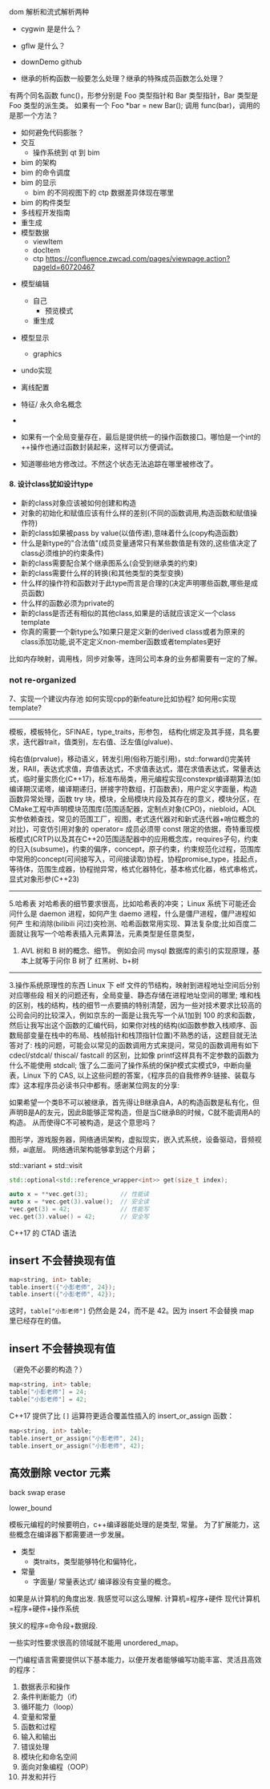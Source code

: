 dom 解析和流式解析两种

- cygwin 是是什么？
- gflw 是什么？
- downDemo github

- 继承的析构函数一般要怎么处理？继承的特殊成员函数怎么处理？

有两个同名函数 func()，形参分别是 Foo 类型指针和 Bar 类型指针，Bar 类型是 Foo 类型的派生类。
如果有一个 Foo \*bar = new Bar(); 调用 func(bar)，调用的是那一个方法？

- 如何避免代码膨胀？
- 交互
  - 操作系统到 qt 到 bim
- bim 的架构
- bim 的命令调度
- bim 的显示
  - bim 的不同视图下的 ctp 数据差异体现在哪里
- bim 的构件类型
- 多线程开发指南
- 重生成
- 模型数据
  - viewItem
  - docItem
  - ctp
    https://confluence.zwcad.com/pages/viewpage.action?pageId=60720467
* 模型编辑
    * 自己
        * 预览模式
    * 重生成
* 模型显示
    * graphics
* undo实现
* 离线配置
* 特征/ 永久命名概念
* 

* 如果有一个全局变量存在，最后是提供统一的操作函数接口。哪怕是一个int的++操作也通过函数封装起来，这样可以方便调试。
* 知道哪些地方修改过。不然这个状态无法追踪在哪里被修改了。

#### 8. 设计class犹如设计type

+ 新的class对象应该被如何创建和构造
+ 对象的初始化和赋值应该有什么样的差别(不同的函数调用,构造函数和赋值操作符)
+ 新的class如果被pass by value(以值传递),意味着什么(copy构造函数)
+ 什么是新type的"合法值"(成员变量通常只有某些数值是有效的,这些值决定了class必须维护的约束条件)
+ 新的class需要配合某个继承图系么(会受到继承类的约束)
+ 新的class需要什么样的转换(和其他类型的类型变换)
+ 什么样的操作符和函数对于此type而言是合理的(决定声明哪些函数,哪些是成员函数)
+ 什么样的函数必须为private的 
+ 新的class是否还有相似的其他class,如果是的话就应该定义一个class template
+ 你真的需要一个新type么?如果只是定义新的derived class或者为原来的class添加功能,说不定定义non-member函数或者templates更好


比如内存映射，调用栈，同步对象等，连同公司本身的业务都需要有一定的了解。

### not re-organized

7、实现一个建议内存池
如何实现cpp的新feature比如协程?
如何用c实现template?

---

模板，模板特化，SFINAE，type_traits，形参包，
结构化绑定及其手搓，具名要求，迭代器trait，值类别，左右值、泛左值(glvalue)、

纯右值(prvalue)，移动语义，转发引用(俗称万能引用)，std::forward<T>()完美转发，RAII，表达式求值，弃值表达式，不求值表达式，潜在求值表达式，常量表达式，临时量实质化(C++17)，标准布局类，用元编程实现constexpr编译期算法(如编译期汉诺塔，编译期递归，拼接字符数组，打函数表)，用户定义字面量，构造函数异常处理，函数 try 块，模块，全局模块片段及其存在的意义，模块分区，在CMake工程中声明模块范围库(范围适配器，定制点对象(CPO)，niebloid，ADL实参依赖查找，常见的范围工厂，视图，老式迭代器对和新式迭代器+哨位概念的对比)，可变仿引用对象的 operator= 成员必须带 const 限定的依据，奇特重现模板模式(CRTP)以及其在C++20范围适配器中的应用概念库，requires子句，约束的归入(subsume)，约束的偏序，concept，原子约束，约束规范化过程，范围库中常用的concept(可间接写入，可间接读取)协程，协程promise_type，挂起点，等待体，范围生成器，协程抛异常，格式化器特化，基本格式化器，格式串格式，显式对象形参(C++23)

---
5.哈希表
对哈希表的细节要求很高，比如哈希表的冲突；
Linux 系统下可能还会问什么是 daemon 进程，如何产生 daemo 进程，什么是僵尸进程，僵尸进程如何产 生和消除(bilibili 问过)突检测、哈希函数常用实现、算法复杂度;比如百度二面就让我写一个哈希表插入元素算法，元素类型是任意类型，

1. AVL 树和 B 树的概念、细节。
例如会问 mysql 数据库的索引的实现原理，基本上就等于问你 B 树了
红黑树、b+树

----

3.操作系统原理性的东西
 Linux 下 elf 文件的节结构，映射到进程地址空间后分别对应哪些段
相关的问题还有，全局变量、静态存储在进程地址空间的哪里;
堆和栈的区别，栈的结构，栈的细节一点要搞的特别清楚，因为一些对技术要求比较高的公司会问的比较深入，例如京东的一面是让我先写一个从1加到 100 的求和函数，然后让我写出这个函数的汇编代码，如果你对栈的结构(如函数参数入栈顺序、函数局部变量在栈中的布局、栈帧指针和栈顶指针位置)不熟悉的话，这题目就无法答对了:
栈的问题，可能会以常见的函数调用方式来提问，常见的函数调用有如下cdecl/stdcal/ thiscal/ fastcall 的区别，比如像 printf这样具有不定参数的函数为什么不能使用 stdcall;
饿了么二面问了操作系统的保护模式实模式9，中断向量表，Linux 下的 CAS,
以上这些问题的答案，《程序员的自我修养9:链接、装载与库》这本程序员必读书只中都有。感谢某位网友的分享:


如果希望一个类B不可以被继承，首先得让B继承自A，A的构造函数是私有化，但声明B是A的友元，因此B能够正常构造，但是当C继承B的时候，C就不能调用A的构造。 从而使得C不可被构造，是这个意思吗？

图形学，游戏服务器，网络通讯架构，虚拟现实，嵌入式系统，设备驱动，音频视频，ai底层。
网络通讯架构能够拿到这个月薪；

std::variant + std::visit

```cpp
std::optional<std::reference_wrapper<int>> get(size_t index);

auto x = **vec.get(3);         // 性能读
auto x = *vec.get(3).value();  // 安全读
*vec.get(3) = 42;              // 性能写
vec.get(3).value() = 42;       // 安全写
```

C++17 的 CTAD 语法

## insert 不会替换现有值

```cpp
map<string, int> table;
table.insert({"小彭老师", 24});
table.insert({"小彭老师", 42});
```

这时，`table["小彭老师"]` 仍然会是 24，而不是 42。因为 insert 不会替换 map 里已经存在的值。


## insert 不会替换现有值
（避免不必要的构造？）
```cpp
map<string, int> table;
table["小彭老师"] = 24;
table["小彭老师"] = 42;
```

C++17 提供了比 `[]` 运算符更适合覆盖性插入的 insert_or_assign 函数：

```cpp
map<string, int> table;
table.insert_or_assign("小彭老师", 24);
table.insert_or_assign("小彭老师", 42);
```
## 高效删除 vector 元素
back swap erase

lower_bound


模板元编程的时候要明白，c++编译器能处理的是类型, 常量。
为了扩展能力，这些概念在编译器下都需要进一步发展。
* 类型
  * 类traits，类型能够特化和偏特化，
* 常量
  * 字面量/ 常量表达式/ 
编译器没有变量的概念。

如果是从计算机的角度出发. 我感觉可以这么理解.
计算机=程序+硬件
现代计算机=程序+硬件+操作系统

狭义的程序=命令段+数据段.

一些实时性要求很高的领域就不能用 unordered_map。

一门编程语言需要提供以下基本能力，以便开发者能够编写功能丰富、灵活且高效的程序：
1. 数据表示和操作
2. 条件判断能力（if）
3. 循环能力（loop）
4. 变量和常量
5. 函数和过程
6. 输入和输出
7. 错误处理
8. 模块化和命名空间
9. 面向对象编程（OOP）
10. 并发和并行
